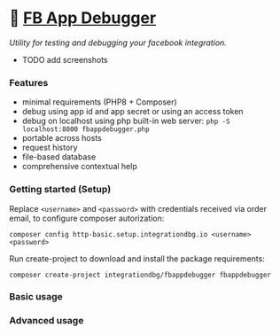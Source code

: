 # 🐛 [FB App Debugger](https://integrationdbg.io/fbappdebugger)

*Utility for testing and debugging your facebook integration.*

 - TODO add screenshots

### Features

- minimal requirements (PHP8 + Composer)
- debug using app id and app secret or using an access token
- debug on localhost using php built-in web server: `php -S localhost:8000 fbappdebugger.php`
- portable across hosts
- request history
- file-based database
- comprehensive contextual help

### Getting started (Setup)

Replace `<username>` and `<password>` with credentials received via order email, to configure composer autorization:
```shell
composer config http-basic.setup.integrationdbg.io <username> <password>
```

Run create-project to download and install the package requirements: 
```shell
composer create-project integrationdbg/fbappdebugger fbappdebugger
```

### Basic usage

### Advanced usage
